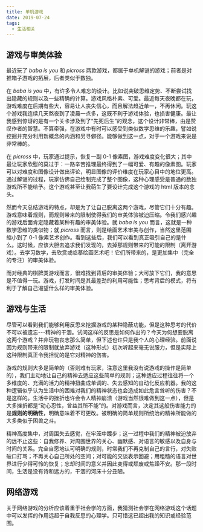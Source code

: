 ```yaml
---
title: 单机游戏
date: 2019-07-24
tags:
  - 生活相关
---
```


## 游戏与审美体验

最近玩了 _baba is you_ 和 _picross_ 两款游戏，都属于单机解谜的游戏；前者是对推箱子游戏的拓展，后者类似于数独。

在 _baba is you_ 中，有许多令人难忘的设计。比如说突破思维定势、不断尝试找出隐藏的规则以及一些精确的计算。游戏风格朴素、可爱。最近每天夜晚都在玩，游戏难度在后期有些大，容易让人丧失信心，而且解法趋近单一，不再休闲。玩这个游戏我连续几天熬夜到了凌晨一点多，这既不利于游戏体验，也损害健康。最让我感到惊讶的是有一个关卡涉及到了“先死后生”的观念，这个设计非常棒，由是赞叹作者的智慧。不算牵强，在游戏中有时可以感受到类似数学思维的乐趣，譬如说挖掘并充分利用新概念的内涵和另寻僻径。能够做到这一点，对于一个游戏来说是非常棒的。

在 _picross_ 中，玩家通过提示，恢复一副 0-1 像素图，游戏难度变化很大；其中最让玩家欣慰的莫过于：一路辛苦推理最终得到了一幅可爱、有趣的像素图。玩家可以对难度和图像设计做出评论，明显图像的评价维度在玩家心目中的地位更高。通过解谜的过程，玩家仿佛自己绘制完成了整个图像，这种心理感受是普通的数独游戏所不能给予。这个游戏甚至让我萌生了要设计完成这个游戏的 html 版本的念头。

然而今天总结游戏的特点，却是为了让自己脱离这两个游戏，尽管它们十分有趣。游戏意味着规则，而规则带来的限制使得我们的审美体验被迫压缩。令我们感兴趣的游戏后面肯定隐藏着某种有趣的审美体验。就 _baba is you_ 而言，这就是一种数学思维的类似物；就 _picross_ 而言，则是绘画艺术审美与创作，当然这里范围缩小到了 0-1 像素艺术创作。看到这些后，我们可以看到真正吸引自己的是什么。这时候，应该大胆去追求我们发现的，去掉那规则带来的可能的限制（离开游戏）。去学习数学，去欣赏或临摹绘画艺术吧！它们所带来的，是更加集中（完全的专注）的审美体验。

而对经典的棋牌类游戏而言，很难找到背后的审美体验；大可放下它们，我的意思是不值得一玩。游戏，打发时间是其最差劲的利用可能性；思考背后的模式，将有利于了解自己渴望什么样的审美体验。

## 游戏与生活

尽管可以看到我们能够利用反思来挖掘游戏的某种隐蔽功能，但是这种思考的代价不可以被遗忘---精神的干涸。试问这样的反思是如何作出的？今天为何想要脱离这两个游戏？并非玩物丧志那么简单，但下述也许只是我个人的心理经验。前面说因为规则带来的限制就放弃游戏（这种形式）初次听起来毫无说服力，但是实际上这种限制真正令我担忧的是它对精神的伤害。

游戏的规则大多是简单的（否则难有玩家，注意这里我没有说游戏的操作是简单的），我们主动地让自己的精神去适应这些简单的规则；这种适应过程往往将一个多维度的、充满的活力的精神扭曲成单调的、失去感知的自动化反应机器。我的这种逻辑似乎认为生活中的困难对我们的精神状态也会造成如此危言耸听的伤害？不是这样的。生活中的挫折也许会令人精神崩溃（游戏当然很难做到这一点），但是大多挫折都是“动心忍性，曾益其所不能”的。对游戏而言，决定其这般伤害能力的是**规则的明确性**，明确意味着不可更改。被明确的简单规则所统治的精神所能做的大多类似于困兽之斗。

精神高度集中，对周围失去感觉，在牢笼中踱步；这一过程中我们的精神被迫放弃的远不止这些：自我修养、对周围世界的关心、幽默感、对语言的敏感以及自身与时间的关系。完全自愿地认可明确的规则，时常我们不再克制自己的言行，对失败破口打骂；不再关心自己所处的空间；对可能的交谈表示回避；用粗糙的语言对世界进行少得可怜的恢复；忘却时间的意义并因此变得或颓废或焦躁不安。那一段时间，生活是没有诗和远方的，干涸的河床十分丑陋。

## 网络游戏

关于网络游戏的分析应该着重于社会学的方面，我猜测社会学在网络游戏这个话题中可以发挥的作用远超于自我反思的心理学。只可惜这已超出我的知识或经验范围。
